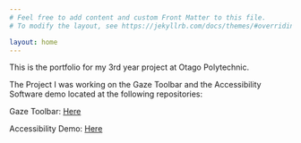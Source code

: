 ```yaml
---
# Feel free to add content and custom Front Matter to this file.
# To modify the layout, see https://jekyllrb.com/docs/themes/#overriding-theme-defaults

layout: home
---
```

This is the portfolio for my 3rd year project at Otago Polytechnic.

The Project I was working on the Gaze Toolbar and the Accessibility Software demo located at the following repositories:

Gaze Toolbar: [Here](https://github.com/accessibilitysoftwarehub/OpenSourceWindowsGazeControl)

Accessibility Demo: [Here](https://github.com/Clairert/accessibilitySoftwareDemo)